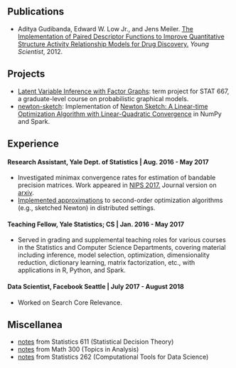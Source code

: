 ## Publications
* Aditya Gudibanda, Edward W. Low Jr., and Jens Meiler.  [The Implementation of Paired Descriptor Functions to Improve Quantitative Structure Activity Relationship Models for Drug Discovery.](https://github.com/hrithikguy/papers/blob/master/Gudibanda.pdf)  _Young Scientist_, 2012.

## Projects
* [Latent Variable Inference with Factor Graphs](
  pdfs/LatentVariableInferenceWithFactorGraphs.pdf):
  term project for STAT 667, a graduate-level course on probabilistic graphical
  models.  
* [newton-sketch](https://github.com/huisaddison/newton-sketch): Implementation of
  [Newton Sketch: A Linear-time Optimization Algorithm with Linear-Quadratic
  Convergence](https://arxiv.org/abs/1505.02250)
  in NumPy and Spark.
  
## Experience

#### **Research Assistant, Yale Dept. of Statistics** | Aug. 2016 - May 2017
* Investigated minimax convergence rates for estimation of bandable precision
  matrices.  Work appeared in [NIPS 2017.](
  http://papers.nips.cc/paper/7074-minimax-estimation-of-bandable-precision-matrices)
  Journal version on [arxiv](https://arxiv.org/abs/1710.07006).
* [Implemented approximations](https://github.com/huisaddison/newton-sketch)
  to second-order optimization algorithms (e.g., sketched Newton) in
  distributed settings.

#### **Teaching Fellow, Yale Statistics; CS** | Jan. 2016 - May 2017
* Served in grading and supplemental teaching roles for various courses in
  the Statistics and Computer Science Departments, covering material including
  inference, model selection, optimization, dimensionality reduction,
  dictionary learning, matrix factorization, etc., with applications in
  R, Python, and Spark.

#### **Data Scientist, Facebook Seattle** | July 2017 - August 2018
* Worked on Search Core Relevance.


## Miscellanea
* [notes](pdfs/STAT611Notes.pdf) from Statistics 611 (Statistical Decision Theory)
* [notes](classnotes/math300.html) from Math 300 (Topics in Analysis)
* [notes](pdfs/STAT262Notes.pdf) from Statistics 262 (Computational Tools for
  Data Science)
